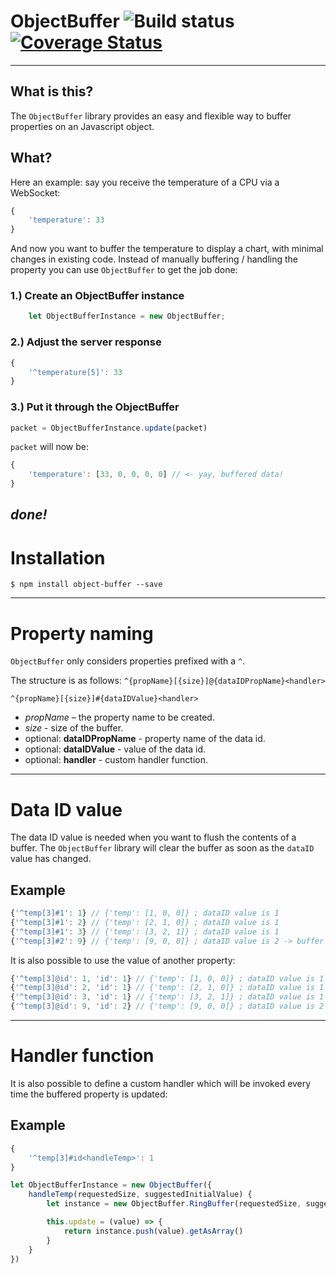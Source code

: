 # ObjectBuffer ![Build status](https://api.travis-ci.org/marco-a/object-buffer.svg?branch=master) [![Coverage Status](https://coveralls.io/repos/github/marco-a/object-buffer/badge.svg?branch=master)](https://coveralls.io/github/marco-a/object-buffer?branch=master)
---

## What is this?
The `ObjectBuffer` library provides an easy and flexible way to buffer properties on an Javascript object. 

## What?
Here an example: say you receive the temperature of a CPU via a WebSocket:

```js
{
	'temperature': 33
}
```

And now you want to buffer the temperature to display a chart, with minimal changes in existing code.
Instead of manually buffering / handling the property you can use `ObjectBuffer` to get the job done:

### 1.) Create an ObjectBuffer instance
```js
	let ObjectBufferInstance = new ObjectBuffer;
```

### 2.) Adjust the server response
```js
{
	'^temperature[5]': 33
}
```

### 3.) Put it through the ObjectBuffer
```js
packet = ObjectBufferInstance.update(packet)
```

`packet` will now be:

```js
{
	'temperature': [33, 0, 0, 0, 0] // <- yay, buffered data!
}
```

*done!*
---
# Installation

`$ npm install object-buffer --save`

---
# Property naming
`ObjectBuffer` only considers properties prefixed with a  `^`.

The structure is as follows:
`^{propName}[{size}]@{dataIDPropName}<handler>` 


`^{propName}[{size}]#{dataIDValue}<handler>`

* *propName* – the property name to be created.
* *size* - size of the buffer.
* optional: **dataIDPropName** - property name of the data id.
* optional: **dataIDValue** - value of the data id.
* optional: **handler**  - custom handler function.

---
# Data ID value
The data ID value is needed when you want to flush the contents of a buffer.
The `ObjectBuffer` library will clear the buffer as soon as the `dataID` value has changed.

## Example
```js
{'^temp[3]#1': 1} // {'temp': [1, 0, 0]} ; dataID value is 1
{'^temp[3]#1': 2} // {'temp': [2, 1, 0]} ; dataID value is 1
{'^temp[3]#1': 3} // {'temp': [3, 2, 1]} ; dataID value is 1
{'^temp[3]#2': 9} // {'temp': [9, 0, 0]} ; dataID value is 2 -> buffer cleared
```
It is also possible to use the value of another property:
```js
{'^temp[3]@id': 1, 'id': 1} // {'temp': [1, 0, 0]} ; dataID value is 1
{'^temp[3]@id': 2, 'id': 1} // {'temp': [2, 1, 0]} ; dataID value is 1
{'^temp[3]@id': 3, 'id': 1} // {'temp': [3, 2, 1]} ; dataID value is 1
{'^temp[3]@id': 9, 'id': 2} // {'temp': [9, 0, 0]} ; dataID value is 2 -> buffer cleared
```
---
# Handler function
It is also possible to define a custom handler which will be invoked every time the buffered property is updated:
## Example
```js
{
	'^temp[3]#id<handleTemp>': 1
}
```

```js
let ObjectBufferInstance = new ObjectBuffer({
	handleTemp(requestedSize, suggestedInitialValue) {
		let instance = new ObjectBuffer.RingBuffer(requestedSize, suggestedInitialValue)

		this.update = (value) => {
			return instance.push(value).getAsArray()
		}
	}
})
```
